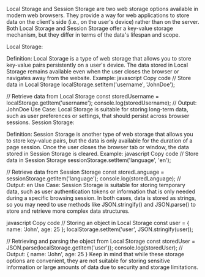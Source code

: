 Local Storage and Session Storage are two web storage options available in modern web browsers. They provide a way for web applications to store data on the client's side (i.e., on the user's device) rather than on the server. Both Local Storage and Session Storage offer a key-value storage mechanism, but they differ in terms of the data's lifespan and scope.

Local Storage:

Definition: Local Storage is a type of web storage that allows you to store key-value pairs persistently on a user's device. The data stored in Local Storage remains available even when the user closes the browser or navigates away from the website.
Example:
javascript
Copy code
// Store data in Local Storage
localStorage.setItem('username', 'JohnDoe');

// Retrieve data from Local Storage
const storedUsername = localStorage.getItem('username');
console.log(storedUsername); // Output: JohnDoe
Use Case: Local Storage is suitable for storing long-term data, such as user preferences or settings, that should persist across browser sessions.
Session Storage:

Definition: Session Storage is another type of web storage that allows you to store key-value pairs, but the data is only available for the duration of a page session. Once the user closes the browser tab or window, the data stored in Session Storage is cleared.
Example:
javascript
Copy code
// Store data in Session Storage
sessionStorage.setItem('language', 'en');

// Retrieve data from Session Storage
const storedLanguage = sessionStorage.getItem('language');
console.log(storedLanguage); // Output: en
Use Case: Session Storage is suitable for storing temporary data, such as user authentication tokens or information that is only needed during a specific browsing session.
In both cases, data is stored as strings, so you may need to use methods like JSON.stringify() and JSON.parse() to store and retrieve more complex data structures.

javascript
Copy code
// Storing an object in Local Storage
const user = { name: 'John', age: 25 };
localStorage.setItem('user', JSON.stringify(user));

// Retrieving and parsing the object from Local Storage
const storedUser = JSON.parse(localStorage.getItem('user'));
console.log(storedUser); // Output: { name: 'John', age: 25 }
Keep in mind that while these storage options are convenient, they are not suitable for storing sensitive information or large amounts of data due to security and storage limitations.
